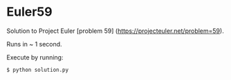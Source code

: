 # Euler59

Solution to Project Euler [problem 59] (https://projecteuler.net/problem=59).

Runs in ~ 1 second.

Execute by running:
```{r, engine='bash', count_lines}
$ python solution.py
```
